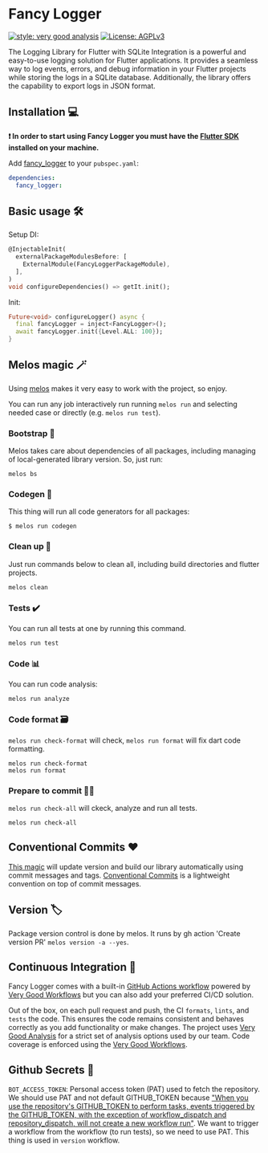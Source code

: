 # Fancy Logger

[![style: very good analysis][very_good_analysis_badge]][very_good_analysis_link]
[![License: AGPLv3][license_badge]][license_link]

The Logging Library for Flutter with SQLite Integration is a powerful and easy-to-use logging solution for Flutter applications. It provides a seamless way to log events, errors, and debug information in your Flutter projects while storing the logs in a SQLite database. Additionally, the library offers the capability to export logs in JSON format.

## Installation 💻

**❗ In order to start using Fancy Logger you must have the [Flutter SDK][flutter_install_link] installed on your machine.**

Add [fancy_logger][pubdev_link] to your `pubspec.yaml`:

```yaml
dependencies:
  fancy_logger:
```

## Basic usage 🛠

Setup DI:

```dart
@InjectableInit(
  externalPackageModulesBefore: [
    ExternalModule(FancyLoggerPackageModule),
  ],
)
void configureDependencies() => getIt.init();
```

Init:

```dart
Future<void> configureLogger() async {
  final fancyLogger = inject<FancyLogger>();
  await fancyLogger.init({Level.ALL: 100});
}
```

## Melos magic 🪄

Using [melos](https://melos.invertase.dev/) makes it very easy to work with the project, so enjoy.

You can run any job interactively run running `melos run` and selecting needed case or directly (e.g. `melos run test`).

### Bootstrap 🏁

Melos takes care about dependencies of all packages, including managing of local-generated library version. So, just run:

```
melos bs
```

### Codegen 🦾

This thing will run all code generators for all packages:

```
$ melos run codegen
```

### Clean up 🧹

Just run commands below to clean all, including build directories and flutter projects.

```
melos clean
```

### Tests ✔️

You can run all tests at one by running this command.

```
melos run test
```

### Code 📊

You can run code analysis:

```
melos run analyze
```

### Code format 🗃️

`melos run check-format` will check, `melos run format` will fix dart code formatting.

```
melos run check-format
melos run format
```

### Prepare to commit 🤝🏻

`melos run check-all` will ckeck, analyze and run all tests.

```
melos run check-all
```

## Conventional Commits ❤️

[This magic](https://melos.invertase.dev/guides/automated-releases#versioning) will update version and build our library automatically using commit messages and tags. [Conventional Commits](https://www.conventionalcommits.org/en/v1.0.0) is a lightweight convention on top of commit messages.

## Version 🏷️

Package version control is done by melos. It runs by gh action 'Create version PR' ```melos version -a --yes```.

## Continuous Integration 🤖

Fancy Logger comes with a built-in [GitHub Actions workflow][github_actions_link] powered by [Very Good Workflows][very_good_workflows_link] but you can also add your preferred CI/CD solution.

Out of the box, on each pull request and push, the CI `formats`, `lints`, and `tests` the code. This ensures the code remains consistent and behaves correctly as you add functionality or make changes. The project uses [Very Good Analysis][very_good_analysis_link] for a strict set of analysis options used by our team. Code coverage is enforced using the [Very Good Workflows][very_good_coverage_link].

## Github Secrets 🔑

`BOT_ACCESS_TOKEN`: Personal access token (PAT) used to fetch the repository. We should use PAT and not default GITHUB_TOKEN because ["When you use the repository's GITHUB_TOKEN to perform tasks, events triggered by the GITHUB_TOKEN, with the exception of workflow_dispatch and repository_dispatch, will not create a new workflow run"](https://docs.github.com/en/actions/using-workflows/triggering-a-workflow#triggering-a-workflow-from-a-workflow). We want to trigger a workflow from the workflow (to run tests), so we need to use PAT. This thing is used in `version` workflow.


[flutter_install_link]: https://docs.flutter.dev/get-started/install
[github_actions_link]: https://docs.github.com/en/actions/learn-github-actions
[license_badge]: https://img.shields.io/badge/license-AGPLv3-blue.svg
[license_link]: https://opensource.org/license/agpl-v3/
[very_good_analysis_badge]: https://img.shields.io/badge/style-very_good_analysis-B22C89.svg
[very_good_analysis_link]: https://pub.dev/packages/very_good_analysis
[very_good_cli_link]: https://pub.dev/packages/very_good_cli
[very_good_coverage_link]: https://github.com/marketplace/actions/very-good-coverage
[very_good_workflows_link]: https://github.com/VeryGoodOpenSource/very_good_workflows
[pubdev_link]: https://pub.dev/packages/fancy_logger

